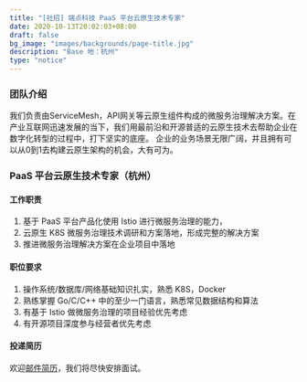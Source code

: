 ```yaml
---
title: "[社招] 端点科技 PaaS 平台云原生技术专家"
date: 2020-10-13T20:02:03+08:00
draft: false
bg_image: "images/backgrounds/page-title.jpg"
description: "Base 地：杭州"
type: "notice"
---
```


### 团队介绍

我们负责由ServiceMesh，API网关等云原生组件构成的微服务治理解决方案。在产业互联网迅速发展的当下，我们用最前沿和开源普适的云原生技术去帮助企业在数字化转型的过程中，打下坚实的底座。
企业的业务场景无限广阔，并且拥有可以从0到1去构建云原生架构的机会，大有可为。

### PaaS 平台云原生技术专家（杭州）

#### 工作职责

1. 基于 PaaS 平台产品化使用 Istio 进行微服务治理的能力，
2. 云原生 K8S 微服务治理技术调研和方案落地，形成完整的解决方案
3. 推进微服务治理解决方案在企业项目中落地

#### 职位要求

1. 操作系统/数据库/网络基础知识扎实，熟悉 K8S，Docker
2. 熟练掌握 Go/C/C++ 中的至少一门语言，熟悉常见数据结构和算法
3. 有基于 Istio 做微服务治理的项目经验优先考虑
4. 有开源项目深度参与经营者优先考虑

#### 投递简历

欢迎[邮件简历](mailto:zty98751@alibaba-inc.com)，我们将尽快安排面试。
